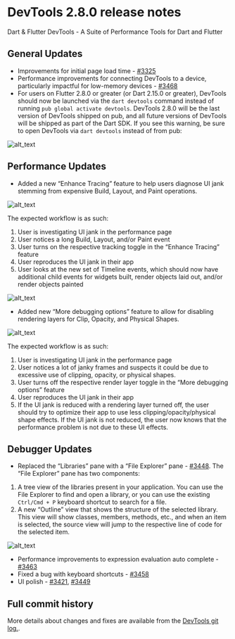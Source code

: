 # DevTools 2.8.0 release notes

Dart & Flutter DevTools - A Suite of Performance Tools for Dart and Flutter

## General Updates

* Improvements for initial page load time -
  [#3325](https://github.com/flutter/devtools/pull/3325)
* Performance improvements for connecting DevTools to a device,
  particularly impactful for low-memory devices -
  [#3468](https://github.com/flutter/devtools/pull/3468)
* For users on Flutter 2.8.0 or greater (or Dart 2.15.0 or greater),
  DevTools should now be launched via the `dart devtools` command
  instead of running `pub global activate devtools`.
  DevTools 2.8.0 will be the last version of DevTools shipped on pub,
  and all future versions of DevTools will be shipped as part of the Dart SDK.
  If you see this warning,
  be sure to open DevTools via `dart devtools` instead of from pub:

![alt_text]({{site.url}}/tools/devtools/release-notes/images-2.8.0/image1.png "dart devtools warning dialog")

## Performance Updates

* Added a new “Enhance Tracing” feature to help users diagnose UI jank
  stemming from expensive Build, Layout, and Paint operations.

![alt_text]({{site.url}}/tools/devtools/release-notes/images-2.8.0/image2.png "Enhance tracing")

The expected workflow is as such:

1. User is investigating UI jank in the performance page
2. User notices a long Build, Layout, and/or Paint event
3. User turns on the respective tracking toggle in the “Enhance Tracing” feature
4. User reproduces the UI jank in their app
5. User looks at the new set of Timeline events, which should now have
   additional child events for widgets built, render objects laid out,
   and/or render objects painted

![alt_text]({{site.url}}/tools/devtools/release-notes/images-2.8.0/image3.png "Timeline events")


* Added new “More debugging options” feature to allow for disabling
  rendering layers for Clip, Opacity, and Physical Shapes.

![alt_text]({{site.url}}/tools/devtools/release-notes/images-2.8.0/image4.png "More debugging options")

The expected workflow is as such:

1. User is investigating UI jank in the performance page
2. User notices a lot of janky frames and suspects it could be due to
   excessive use of clipping, opacity, or physical shapes.
3. User turns off the respective render layer toggle in the “More
   debugging options” feature
4. User reproduces the UI jank in their app
5. If the UI jank is reduced with a rendering layer turned off,
   the user should try to optimize their app to use
   less clipping/opacity/physical shape effects.
   If the UI jank is not reduced,
   the user now knows that the performance problem
   is not due to these UI effects.


## Debugger Updates

* Replaced the “Libraries” pane with a “File Explorer” pane -
  [#3448](https://github.com/flutter/devtools/pull/3448). The “File
  Explorer” pane has two components:

1. A tree view of the libraries present in your application.
   You can use the File Explorer to find and open a library,
   or you can use the existing `Ctrl/Cmd + P` keyboard shortcut
   to search for a file.
2. A new “Outline” view that shows the structure of the selected library.
   This view will show classes, members, methods, etc.,
   and when an item is selected,
   the source view will jump to the respective line of code
   for the selected item.

![alt_text]({{site.url}}/tools/devtools/release-notes/images-2.8.0/image5.png "Outline view selected library")

* Performance improvements to expression evaluation auto complete -
  [#3463](https://github.com/flutter/devtools/pull/3463)
* Fixed a bug with keyboard shortcuts -
  [#3458](https://github.com/flutter/devtools/pull/3458)
* UI polish - [#3421](https://github.com/flutter/devtools/pull/3421),
  [#3449](https://github.com/flutter/devtools/pull/3449)

## Full commit history
More details about changes and fixes are available from the
[DevTools git log.](https://github.com/flutter/devtools/commits/master).
